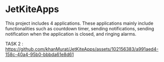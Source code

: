 # JetKiteApps

This project includes 4 applications. These applications mainly include functionalities such as countdown timer, sending notifications, sending notification when the application is closed, and ringing alarms.

TASK 2 :
https://github.com/khanMurat/JetKiteApps/assets/102156383/a991aed4-158c-40a4-95b0-bbbda61e8d61

